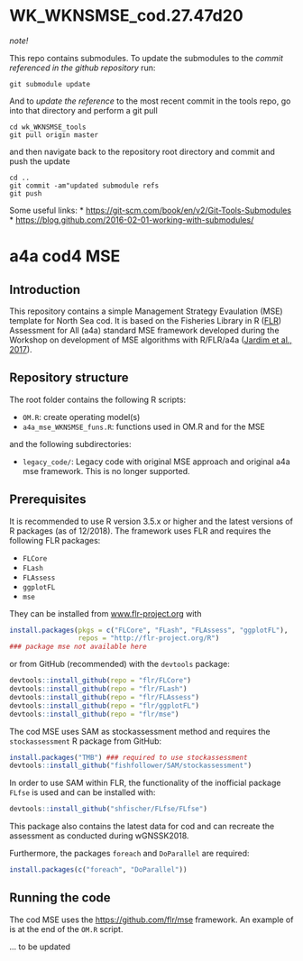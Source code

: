 WK\_WKNSMSE\_cod.27.47d20
================

*note!*

This repo contains submodules. To update the submodules to the *commit referenced in the github repository* run:

    git submodule update

And to *update the reference* to the most recent commit in the tools repo, go into that directory and perform a git pull

    cd wk_WKNSMSE_tools
    git pull origin master

and then navigate back to the repository root directory and commit and push the update

    cd ..
    git commit -am"updated submodule refs
    git push

Some useful links: \* <https://git-scm.com/book/en/v2/Git-Tools-Submodules> \* <https://blog.github.com/2016-02-01-working-with-submodules/>

a4a cod4 MSE
============

Introduction
------------

This repository contains a simple Management Strategy Evaulation (MSE) template for North Sea cod. It is based on the Fisheries Library in R ([FLR](http://www.flr-project.org/)) Assessment for All (a4a) standard MSE framework developed during the Workshop on development of MSE algorithms with R/FLR/a4a ([Jardim et al., 2017](https://ec.europa.eu/jrc/en/publication/assessment-all-initiativea4a-workshop-development-mse-algorithms-rflra4a)).

Repository structure
--------------------

The root folder contains the following R scripts:

-   `OM.R`: create operating model(s)
-   `a4a_mse_WKNSMSE_funs.R`: functions used in OM.R and for the MSE

and the following subdirectories:

-   `legacy_code/`: Legacy code with original MSE approach and original a4a mse framework. This is no longer supported.

Prerequisites
-------------

It is recommended to use R version 3.5.x or higher and the latest versions of R packages (as of 12/2018). The framework uses FLR and requires the following FLR packages:

-   `FLCore`
-   `FLash`
-   `FLAssess`
-   `ggplotFL`
-   `mse`

They can be installed from www.flr-project.org with

``` r
install.packages(pkgs = c("FLCore", "FLash", "FLAssess", "ggplotFL"), 
                 repos = "http://flr-project.org/R")
### package mse not available here
```

or from GitHub (recommended) with the `devtools` package:

``` r
devtools::install_github(repo = "flr/FLCore")
devtools::install_github(repo = "flr/FLash")
devtools::install_github(repo = "flr/FLAssess")
devtools::install_github(repo = "flr/ggplotFL")
devtools::install_github(repo = "flr/mse")
```

The cod MSE uses SAM as stockassessment method and requires the `stockassessment` R package from GitHub:

``` r
install.packages("TMB") ### required to use stockassessment
devtools::install_github("fishfollower/SAM/stockassessment")
```

In order to use SAM within FLR, the functionality of the inofficial package `FLfse` is used and can be installed with:

``` r
devtools::install_github("shfischer/FLfse/FLfse")
```

This package also contains the latest data for cod and can recreate the assessment as conducted during wGNSSK2018.

Furthermore, the packages `foreach` and `DoParallel` are required:

``` r
install.packages(c("foreach", "DoParallel")) 
```

Running the code
----------------

The cod MSE uses the <https://github.com/flr/mse> framework. An example of is at the end of the `OM.R` script.

... to be updated
